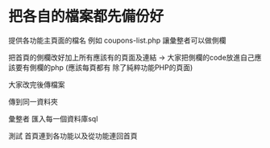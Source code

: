 # 把各自的檔案都先備份好

提供各功能主頁面的檔名 例如 coupons-list.php 讓彙整者可以做側欄

把首頁的側欄改好加上所有應該有的頁面及連結<a>  -> 大家把側欄的code放進自己應該要有側欄的php (應該每頁都有 除了純粹功能PHP的頁面)

大家改完後傳檔案

傳到同一資料夾

彙整者 匯入每一個資料庫sql

測試 首頁連到各功能以及從功能連回首頁
